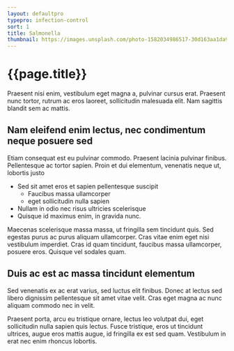 ```yaml
---
layout: defaultpro
typepro: infection-control
sort: 1
title: Salmonella
thumbnail: https://images.unsplash.com/photo-1582034986517-30d163aa1da9?ixlib=rb-1.2.1&ixid=MnwxMjA3fDB8MHxwaG90by1wYWdlfHx8fGVufDB8fHx8&auto=format&fit=crop&w=1180&q=80
---
```

# {{page.title}}

Praesent nisi enim, vestibulum eget magna a, pulvinar cursus erat. Praesent nunc tortor, rutrum ac eros laoreet, sollicitudin malesuada elit. Nam sagittis blandit sem ac mattis.

## Nam eleifend enim lectus, nec condimentum neque posuere sed

Etiam consequat est eu pulvinar commodo. Praesent lacinia pulvinar finibus. Pellentesque ac tortor sapien. Proin et dui elementum, venenatis neque ut, lobortis justo

- Sed sit amet eros et sapien pellentesque suscipit
  - Faucibus massa ullamcorper
  - eget sollicitudin nulla sapien
- Nullam in odio nec risus ultricies scelerisque
- Quisque id maximus enim, in gravida nunc.

Maecenas scelerisque massa massa, ut fringilla sem tincidunt quis. Sed egestas purus ac purus aliquam ullamcorper. Cras vitae enim eget nisi vestibulum imperdiet. Cras id quam tincidunt, faucibus massa ullamcorper, posuere eros. Quisque vel sodales quam.

## Duis ac est ac massa tincidunt elementum

Sed venenatis ex ac erat varius, sed luctus elit finibus. Donec at lectus sed libero dignissim pellentesque sit amet vitae velit. Cras eget magna ac nunc aliquam commodo nec in velit.

Praesent porta, arcu eu tristique ornare, lectus leo volutpat dui, eget sollicitudin nulla sapien quis lectus. Fusce tristique, eros ut tincidunt ultrices, augue eros mattis augue, id fringilla ex est sed quam. Vestibulum in erat nec enim rhoncus lobortis.